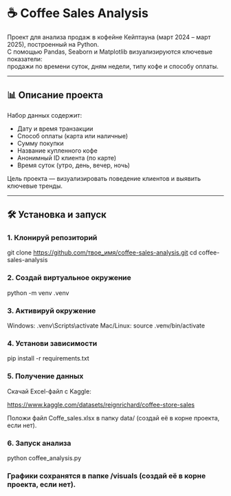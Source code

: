 # ☕ Coffee Sales Analysis

Проект для анализа продаж в кофейне Кейптауна (март 2024 – март 2025), построенный на Python.  
С помощью Pandas, Seaborn и Matplotlib визуализируются ключевые показатели:  
продажи по времени суток, дням недели, типу кофе и способу оплаты.

---

## 📊 Описание проекта

Набор данных содержит:
- Дату и время транзакции
- Способ оплаты (карта или наличные)
- Сумму покупки
- Название купленного кофе
- Анонимный ID клиента (по карте)
- Время суток (утро, день, вечер, ночь)

Цель проекта — визуализировать поведение клиентов и выявить ключевые тренды.

---

## 🛠️ Установка и запуск

### 1. Клонируй репозиторий

git clone https://github.com/твое_имя/coffee-sales-analysis.git
cd coffee-sales-analysis

### 2. Создай виртуальное окружение 

python -m venv .venv

### 3. Активируй окружение

Windows: .venv\Scripts\activate
Mac/Linux: source .venv/bin/activate

### 4. Установи зависимости

pip install -r requirements.txt

### 5. Получение данных 

Скачай Excel-файл с Kaggle:

https://www.kaggle.com/datasets/reignrichard/coffee-store-sales

Положи файл Coffe_sales.xlsx в папку data/ (создай её в корне проекта, если нет).

### 6. Запуск анализа

python coffee_analysis.py

### Графики сохранятся в папке /visuals (создай её в корне проекта, если нет).
